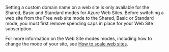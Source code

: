 Setting a custom domain name on a web site is only available for the Shared, Basic and Standard modes for Azure Web Sites. Before switching a web site from the Free web site mode to the Shared, Basic or Standard mode, you must first remove spending caps in place for your Web Site subscription. 

For more information on the Web Site modes modes, including how to change the mode of your site, see [How to scale web sites](/en-us/documentation/articles/web-sites-scale/).